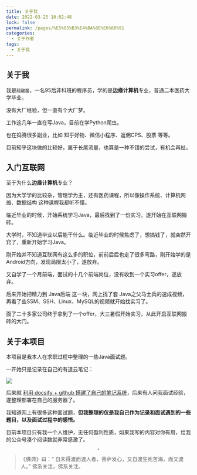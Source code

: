 ```yaml
---
title: 关于我
date: 2022-03-25 10:02:48
lock: false
permalink: /pages/%E5%85%B3%E4%BA%8E%E6%88%91
categories: 
  - 关于作者
tags: 
  - 关于我
---
```

<div id="">

## 关于我

我是`醋酸菌`，一名95后非科班的程序员，学的是**边缘计算机**专业，普通二本医药大学毕业。

没有大厂经验，但一直有个大厂梦。

工作这几年一直在写Java，目前在学Python爬虫。

也在捣腾很多副业，比如 知乎好物、微信小程序、返佣CPS、股票 等等。

目前知乎这块做的比较好，属于长尾流量，也算是一种不错的尝试，有机会再扯。

## 入门互联网

至于为什么**边缘计算机**专业？

因为大学学的比较杂，管理学为主，还有医药课程，所以像操作系统、计算机网络、数据结构 这种课程我都听不懂。

临近毕业的时候，开始系统学习Java，最后找到了一份实习，遂开始在互联网搬砖。

大学时，不知道毕业以后能干什么。临近毕业的时候焦虑了，想搞钱了，就突然开窍了，重新开始学习Java。

刚开始并不知道互联网有这么多的职位，前前后后也走了很多弯路，刚开始学的是 Android方向，发现局限太小了，遂放弃。

又自学了一个月前端，面试的十几个前端岗位，没有收到一个实习offer，遂放弃。

后来开始把精力到 Java后端 这一块，网上找了套 Java之父马士兵的速成视频，再看了些SSM、SSH、Linux、MySQL的视频就开始找实习了。

面了二十多家公司终于拿到了一个offer，大三暑假开始实习，从此开启互联网搬砖的大门。





## 关于本项目

本项目是我本人在求职过程中整理的一些Java面试题。

一开始只是记录在自己的有道云笔记：

![](https://cdn.jsdelivr.net/gh/DogerRain/image@main/img-202203/image-20220329110619516.png)

后来就 [利用 docsify + github 搭建了自己的笔记系统](https://blog.csdn.net/yudianxiaoxiao/article/details/117829618)，后来有人问我面试经验，遂整理部署在自己的服务器了。

我知道网上有很多这种面试题，**但我整理的仅是我自己作为记录和面试遇到的一些题目，以及面试过程中的感悟。**



目前本项目只有我一个人维护，无任何盈利性质，如果我写的内容对你有用，给我的公众号凑个阅读数就非常感激了。

<div align="center"> <img src="https://cdn.jsdelivr.net/gh/DogerRain/image@main/Home/wuli_HelloCoder.png"  style="zoom:30%;"></img> </div>

> 《佛典》曰：“ 自未得渡而渡人者，菩萨发心，又自渡生死苦海，而又渡人。”  佛系关注，佛系关注。


